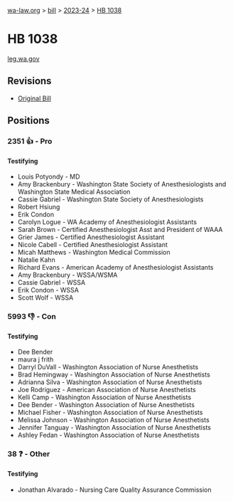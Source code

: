 [wa-law.org](/) > [bill](/bill/) > [2023-24](/bill/2023-24/) > [HB 1038](/bill/2023-24/hb/1038/)

# HB 1038
[leg.wa.gov](https://app.leg.wa.gov/billsummary?BillNumber=1038&Year=2023&Initiative=false)

## Revisions
* [Original Bill](1/)

## Positions
### 2351 👍 - Pro
#### Testifying
* Louis Potyondy - MD
* Amy Brackenbury - Washington State Society of Anesthesiologists and Washington State Medical Association
* Cassie Gabriel - Washington State Society of Anesthesiologists
* Robert  Hsiung
* Erik Condon
* Carolyn Logue - WA Academy of Anesthesiologist Assistants
* Sarah Brown - Certified Anesthesiologist Asst and President of WAAA
* Grier James - Certified Anesthesiologist Assistant
* Nicole Cabell - Certified Anesthesiologist Assistant
* Micah Matthews - Washington Medical Commission
* Natalie Kahn
* Richard Evans - American Academy of Anesthesiologist Assistants
* Amy Brackenbury - WSSA/WSMA
* Cassie Gabriel - WSSA
* Erik Condon - WSSA
* Scott Wolf - WSSA

### 5993 👎 - Con
#### Testifying
* Dee Bender
* maura j frith
* Darryl DuVall - Washington Association of Nurse Anesthetists
* Brad Hemingway - Washington Association of Nurse Anesthetists
* Adrianna Silva - Washington Association of Nurse Anesthetists
* Joe  Rodriguez - American Association of Nurse Anesthetists
* Kelli Camp - Washington Association of Nurse Anesthetists
* Dee Bender - Washington Association of Nurse Anesthetists
* Michael Fisher - Washington Association of Nurse Anesthetists
* Melissa  Johnson - Washington Association of Nurse Anesthetists
* Jennifer Tanguay - Washington Association of Nurse Anesthetists
* Ashley Fedan - Washington Association of Nurse Anesthetists

### 38 ❓ - Other
#### Testifying
* Jonathan Alvarado - Nursing Care Quality Assurance Commission
